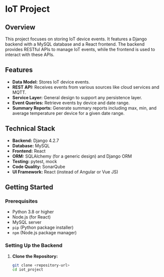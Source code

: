 # IoT Project

## Overview

This project focuses on storing IoT device events. It features a Django backend with a MySQL database and a React frontend. The backend provides RESTful APIs to manage IoT events, while the frontend is used to interact with these APIs.

## Features

- **Data Model:** Stores IoT device events.
- **REST API:** Receives events from various sources like cloud services and MQTT.
- **Service Layer:** General design to support any persistence layer.
- **Event Queries:** Retrieve events by device and date range.
- **Summary Reports:** Generate summary reports including max, min, and average temperature per device for a given date range.

## Technical Stack

- **Backend:** Django 4.2.7
- **Database:** MySQL
- **Frontend:** React
- **ORM:** SQLAlchemy (for a generic design) and Django ORM
- **Testing:** pytest, mock
- **Code Quality:** SonarQube
- **UI Framework:** React (instead of Angular or Vue JS)

## Getting Started

### Prerequisites

- Python 3.8 or higher
- Node.js (for React)
- MySQL server
- `pip` (Python package installer)
- `npm` (Node.js package manager)

### Setting Up the Backend

1. **Clone the Repository:**
   ```bash
   git clone <repository-url>
   cd iot_project

